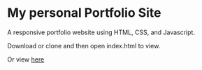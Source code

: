 # My personal Portfolio Site

A responsive portfolio website using HTML, CSS, and Javascript.

Download or clone and then open index.html to view.

Or view [here](http://www.brandonvernon.com)
